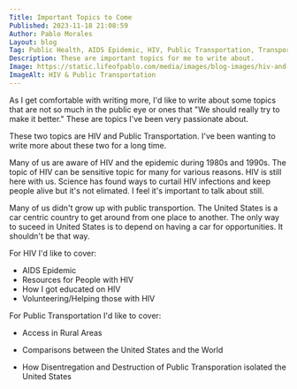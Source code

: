 ```yaml
---
Title: Important Topics to Come 
Published: 2023-11-18 21:08:59
Author: Pablo Morales
Layout: blog
Tag: Public Health, AIDS Epidemic, HIV, Public Transportation, Transportation, Car dependency, United States, Global Health
Description: These are important topics for me to write about.
Image: https://static.lifeofpablo.com/media/images/blog-images/hiv-and-public-transport/hiv-muni-bus.jpg
ImageAlt: HIV & Public Transportation
---
```

<div class="athelas pa4">
  <div class="f4 f4-ns lh-copy  center" markdown="1">
As I get comfortable with writing more, I'd like to write about some topics that are not so much in the public eye or ones that "We should really try to make it better." These are topics I've been very passionate about. 

These two topics are HIV and Public Transportation. I've been wanting to write more about these two for a long time.  

Many of us are aware of HIV and the epidemic during 1980s and 1990s. The topic of HIV can be sensitive topic for many for various reasons. HIV is still here with us. Science has found ways to curtail HIV infections and keep people alive but it's not elimated. I feel it's important to talk about still. 

Many of us didn't grow up with public transportion. The United States is a car centric country to get around from one place to another. The only way to suceed in United States is  to depend on having a car for opportunities. It shouldn't be that way.

For HIV I'd like to cover:

* AIDS Epidemic
* Resources for People with HIV
* How I got educated on HIV
* Volunteering/Helping those with HIV

For Public Transportation I'd like to cover:

* Access in Rural Areas
* Comparisons between the United States and the World
* How Disentregation and Destruction of Public Transporation isolated the United States


  </div>
</div>
